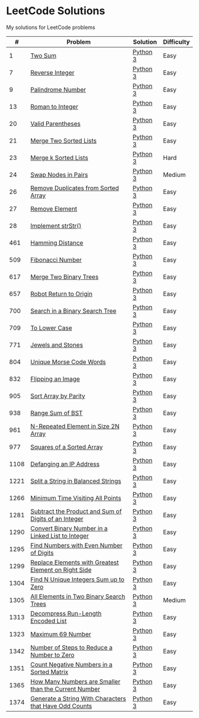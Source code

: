 # LeetCode Solutions
My solutions for LeetCode problems

|#|Problem|Solution|Difficulty|
|-|-------|--------|----------|
|1|[Two Sum](https://leetcode.com/problems/two-sum/)|[Python 3](./python/problem-0001.py)|Easy|
|7|[Reverse Integer](https://leetcode.com/problems/reverse-integer/)|[Python 3](./python/problem-0007.py)|Easy|
|9|[Palindrome Number](https://leetcode.com/problems/palindrome-number/)|[Python 3](./python/problem-0009.py)|Easy|
|13|[Roman to Integer](https://leetcode.com/problems/roman-to-integer/)|[Python 3](./python/problem-0013.py)|Easy|
|20|[Valid Parentheses](https://leetcode.com/problems/valid-parentheses/)|[Python 3](./python/problem-0020.py)|Easy|
|21|[Merge Two Sorted Lists](https://leetcode.com/problems/merge-two-sorted-lists/)|[Python 3](./python/problem-0021.py)|Easy|
|23|[Merge k Sorted Lists](https://leetcode.com/problems/merge-k-sorted-lists/)|[Python 3](./python/problem-0023.py)|Hard|
|24|[Swap Nodes in Pairs](https://leetcode.com/problems/swap-nodes-in-pairs/)|[Python 3](./python/problem-0024.py)|Medium|
|26|[Remove Duplicates from Sorted Array](https://leetcode.com/problems/remove-duplicates-from-sorted-array/)|[Python 3](./python/problem-0026.py)|Easy|
|27|[Remove Element](https://leetcode.com/problems/remove-element/)|[Python 3](./python/problem-0027.py)|Easy|
|28|[Implement strStr()](https://leetcode.com/problems/implement-strstr/)|[Python 3](./python/problem-0028.py)|Easy|
|461|[Hamming Distance](https://leetcode.com/problems/hamming-distance/)|[Python 3](./python/problem-0461.py)|Easy|
|509|[Fibonacci Number](https://leetcode.com/problems/fibonacci-number/)|[Python 3](./python/problem-0509.py)|Easy|
|617|[Merge Two Binary Trees](https://leetcode.com/problems/merge-two-binary-trees/)|[Python 3](./python/problem-0617.py)|Easy|
|657|[Robot Return to Origin](https://leetcode.com/problems/robot-return-to-origin/)|[Python 3](./python/problem-0657.py)|Easy|
|700|[Search in a Binary Search Tree](https://leetcode.com/problems/search-in-a-binary-search-tree/)|[Python 3](./python/problem-0700.py)|Easy|
|709|[To Lower Case](https://leetcode.com/problems/to-lower-case/)|[Python 3](./python/problem-0709.py)|Easy|
|771|[Jewels and Stones](https://leetcode.com/problems/jewels-and-stones/)|[Python 3](./python/problem-0771.py)|Easy|
|804|[Unique Morse Code Words](https://leetcode.com/problems/unique-morse-code-words/)|[Python 3](./python/problem-0804.py)|Easy|
|832|[Flipping an Image](https://leetcode.com/problems/flipping-an-image/)|[Python 3](./python/problem-0832.py)|Easy|
|905|[Sort Array by Parity](https://leetcode.com/problems/sort-array-by-parity/)|[Python 3](./python/problem-0905.py)|Easy|
|938|[Range Sum of BST](https://leetcode.com/problems/range-sum-of-bst/)|[Python 3](./python/problem-0938.py)|Easy|
|961|[N-Repeated Element in Size 2N Array](https://leetcode.com/problems/n-repeated-element-in-size-2n-array/)|[Python 3](./python/problem-0961.py)|Easy|
|977|[Squares of a Sorted Array](https://leetcode.com/problems/squares-of-a-sorted-array/)|[Python 3](./python/problem-0977.py)|Easy|
|1108|[Defanging an IP Address](https://leetcode.com/problems/defanging-an-ip-address/)|[Python 3](./python/problem-1108.py)|Easy|
|1221|[Split a String in Balanced Strings](https://leetcode.com/problems/split-a-string-in-balanced-strings/)|[Python 3](./python/problem-1221.py)|Easy|
|1266|[Minimum Time Visiting All Points](https://leetcode.com/problems/minimum-time-visiting-all-points/)|[Python 3](./python/problem-1266.py)|Easy|
|1281|[Subtract the Product and Sum of Digits of an Integer](https://leetcode.com/problems/subtract-the-product-and-sum-of-digits-of-an-integer/)|[Python 3](./python/problem-1281.py)|Easy|
|1290|[Convert Binary Number in a Linked List to Integer](https://leetcode.com/problems/convert-binary-number-in-a-linked-list-to-integer/)|[Python 3](./python/problem-1290.py)|Easy|
|1295|[Find Numbers with Even Number of Digits](https://leetcode.com/problems/find-numbers-with-even-number-of-digits/)|[Python 3](./python/problem-1295.py)|Easy|
|1299|[Replace Elements with Greatest Element on Right Side](https://leetcode.com/problems/replace-elements-with-greatest-element-on-right-side/)|[Python 3](./python/problem-1299.py)|Easy|
|1304|[Find N Unique Integers Sum up to Zero](https://leetcode.com/problems/find-n-unique-integers-sum-up-to-zero/)|[Python 3](./python/problem-1304.py)|Easy|
|1305|[All Elements in Two Binary Search Trees](https://leetcode.com/problems/all-elements-in-two-binary-search-trees/)|[Python 3](./python/problem-1305.py)|Medium|
|1313|[Decompress Run-Length Encoded List](https://leetcode.com/problems/decompress-run-length-encoded-list/)|[Python 3](./python/problem-1313.py)|Easy|
|1323|[Maximum 69 Number](https://leetcode.com/problems/maximum-69-number/)|[Python 3](./python/problem-1323.py)|Easy|
|1342|[Number of Steps to Reduce a Number to Zero](https://leetcode.com/problems/number-of-steps-to-reduce-a-number-to-zero/)|[Python 3](./python/problem-1342.py)|Easy|
|1351|[Count Negative Numbers in a Sorted Matrix](https://leetcode.com/problems/count-negative-numbers-in-a-sorted-matrix/)|[Python 3](./python/problem-1351.py)|Easy|
|1365|[How Many Numbers are Smaller than the Current Number](https://leetcode.com/problems/how-many-numbers-are-smaller-than-the-current-number/)|[Python 3](./python/problem-1365.py)|Easy|
|1374|[Generate a String With Characters that Have Odd Counts](https://leetcode.com/problems/generate-a-string-with-characters-that-have-odd-counts/)|[Python 3](./python/problem-1374.py)|Easy|
